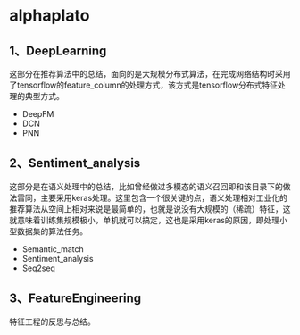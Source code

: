 # alphaplato

## 1、DeepLearning
   这部分在推荐算法中的总结，面向的是大规模分布式算法，在完成网络结构时采用了tensorflow的feature_column的处理方式，该方式是tensorflow分布式特征处理的典型方式。
   
* DeepFM
* DCN
* PNN

## 2、Sentiment_analysis
  这部分是在语义处理中的总结，比如曾经做过多模态的语义召回即和该目录下的做法雷同，主要采用keras处理。这里包含一个很关键的点，语义处理相对工业化的推荐算法从空间上相对来说是最简单的，也就是说没有大规模的（稀疏）特征，这就意味着训练集规模极小，单机就可以搞定，这也是采用keras的原因，即处理小型数据集的算法任务。
  
* Semantic_match
* Sentiment_analysis
* Seq2seq

## 3、FeatureEngineering
  特征工程的反思与总结。
